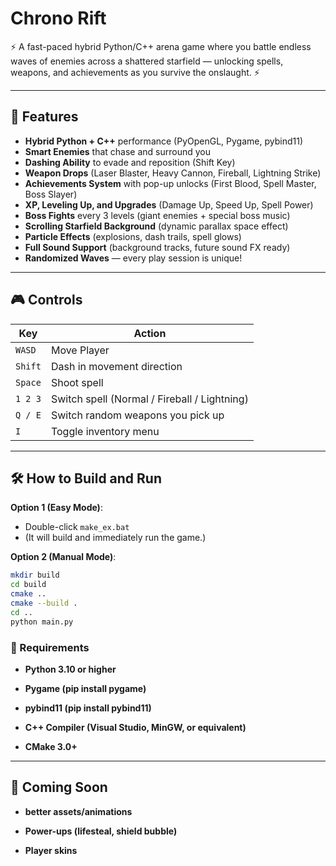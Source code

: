 # Chrono Rift

⚡ A fast-paced hybrid Python/C++ arena game where you battle endless waves of enemies across a shattered starfield — unlocking spells, weapons, and achievements as you survive the onslaught. ⚡

---

## 🚀 Features

- **Hybrid Python + C++** performance (PyOpenGL, Pygame, pybind11)
- **Smart Enemies** that chase and surround you
- **Dashing Ability** to evade and reposition (Shift Key)
- **Weapon Drops** (Laser Blaster, Heavy Cannon, Fireball, Lightning Strike)
- **Achievements System** with pop-up unlocks (First Blood, Spell Master, Boss Slayer)
- **XP, Leveling Up, and Upgrades** (Damage Up, Speed Up, Spell Power)
- **Boss Fights** every 3 levels (giant enemies + special boss music)
- **Scrolling Starfield Background** (dynamic parallax space effect)
- **Particle Effects** (explosions, dash trails, spell glows)
- **Full Sound Support** (background tracks, future sound FX ready)
- **Randomized Waves** — every play session is unique!

---

## 🎮 Controls

| Key             | Action                        |
|-----------------|-------------------------------|
| `WASD`           | Move Player                   |
| `Shift`          | Dash in movement direction    |
| `Space`          | Shoot spell                   |
| `1 2 3`          | Switch spell (Normal / Fireball / Lightning) |
| `Q / E`          | Switch random weapons you pick up |
| `I`              | Toggle inventory menu         |


---

## 🛠 How to Build and Run

**Option 1 (Easy Mode)**:
- Double-click `make_ex.bat`
- (It will build and immediately run the game.)

**Option 2 (Manual Mode)**:
```bash
mkdir build
cd build
cmake ..
cmake --build .
cd ..
python main.py
```
### 🧱 Requirements

- **Python 3.10 or higher**

- **Pygame (pip install pygame)**

- **pybind11 (pip install pybind11)**

- **C++ Compiler (Visual Studio, MinGW, or equivalent)**

- **CMake 3.0+**

---

## 🌌 Coming Soon

- **better assets/animations**

- **Power-ups (lifesteal, shield bubble)**

- **Player skins**
